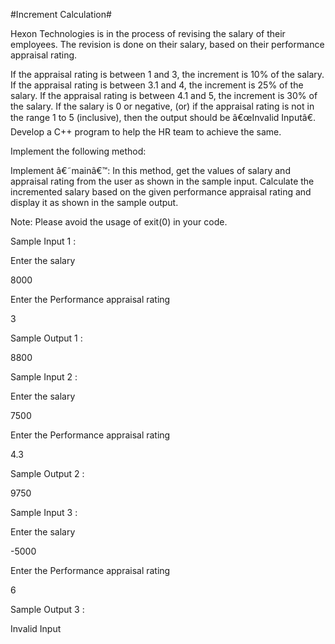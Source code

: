 #Increment Calculation#

Hexon Technologies is in the process of revising the salary of their employees. The revision is done on their salary, based on their performance appraisal rating.

If the appraisal rating is between 1 and 3, the increment is 10% of the salary.
If the appraisal rating is between 3.1 and 4, the increment is 25% of the salary.
If the appraisal rating is between 4.1 and 5, the increment is 30% of the salary.
If the salary is 0 or negative, (or) if the appraisal rating is not in the range 1 to 5 (inclusive), then the output should be â€œInvalid Inputâ€.
Develop a C++ program to help the HR team to achieve the same.

Implement the following method:

Implement â€˜mainâ€™: In this method, get the values of salary and appraisal rating from the user as shown in the sample input. Calculate the incremented salary based on the given performance appraisal rating and display it as shown in the sample output. 

Note: Please avoid the usage of exit(0) in your code.  

Sample Input 1 :

Enter the salary

8000

Enter the Performance appraisal rating

3

Sample Output  1 :

8800

 

Sample Input  2 :

Enter the salary

7500

Enter the Performance appraisal rating

4.3

Sample Output  2 :

9750




Sample Input  3 :

Enter the salary

-5000

Enter the Performance appraisal rating

6

Sample Output  3 :

Invalid Input
